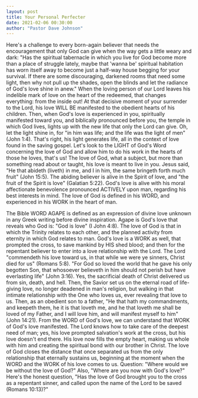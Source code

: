 ```yaml
---
layout: post
title: Your Personal Perfecter
date: 2021-02-06 00:30:00
author: "Pastor Dave Johnson"
---
```


Here's a challenge to every born-again believer that needs the encouragement that only God can give when the way gets a little weary and dark: "Has the spiritual tabernacle in which you live for God become more than a place of struggle lately, maybe that 'wanna be' spiritual habitation has worn itself away to become just a half-way house begging for your survival.  If there are some discouraging, darkened rooms that need some light, then why not pull up the shades, open the blinds and let the radiance of God's love shine in anew."   When the loving person of our Lord leaves his indelible mark of love on the heart of the redeemed, that changes everything: from the inside out!  At that decisive moment of your surrender to the Lord, his love WILL BE manifested to the obedient hearts of his children.  Then, when God's love is experienced in you, spiritually manifested toward you, and biblically pronounced before you, the temple in which God lives, lights up with the new life that only the Lord can give.   Oh, let the light shine in, for "in him was life; and the life was the light of men" (John 1:4).  That's right, his light generates life, all in the context of love found in the saving gospel.  Let's look to the LIGHT of God's Word concerning the love of God and allow him to do his work in the hearts of those he loves, that's us!  The love of God, what a subject, but more than something read about or taught, his love is meant to live in you.  Jesus said, "He that abideth (liveth) in me, and I in him, the same bringeth forth much fruit" (John 15:5). The abiding believer is alive in the Spirit of love, and "the fruit of the Spirit is love" (Galatian 5:22).   God's love is alive with his moral affectionate benevolence pronounced ACTIVELY upon man, regarding his best interests in mind.  The love of God is defined in his WORD, and experienced in his WORK in the heart of man.

The Bible WORD AGAPE is defined as an expression of divine love unknown in any Greek writing before divine inspiration.  Agape is God's love that reveals who God is: "God is love" (I John 4:8).  The love of God is that in which the Trinity relates to each other, and the planned activity from eternity in which God relates to man.  God's love is a WORK as well, that prompted the cross, to save mankind by HIS shed blood; and then for the repentant believer to enter into a love relationship with the Lord.  The Lord "commendeth his love toward us, in that while we were ye sinners, Christ died for us" (Romans 5:8).  "For God so loved the world that he gave his only begotten Son, that whosoever believeth in him should not perish but have everlasting life" (John 3:16).  Yes, the sacrificial death of Christ delivered us from sin, death, and hell.  Then, the Savior set us on the eternal road of life-giving love, no longer deadened in man's religion, but walking in that intimate relationship with the One who loves us, ever revealing that love to us.  Then, as an obedient son to a father, "He that hath my commandments, and keepeth them, he it is that loveth me, and he that loveth me shall be loved of my Father, and I will love him, and will manifest myself to him" (John 14:21).  From the WORD of God's love, we can understand that WORK of God's love manifested.  The Lord knows how to take care of the deepest need of man; yes, his love prompted salvation's work at the cross, but his love doesn't end there.  His love now fills the empty heart, making us whole with him and creating the spiritual bond with our brother in Christ.  The love of God closes the distance that once separated us from the only relationship that eternally sustains us, beginning at the moment when the WORD and the WORK of his love comes to us.  Question: "Where would we be without the love of God?"  Also, "Where are you now with God's love?"  Here's the honest question, "Has the love of God brought you to the cross as a repentant sinner, and called upon the name of the Lord to be saved (Romans 10:13)?" 
